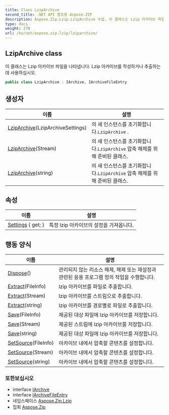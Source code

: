 ```yaml
---
title: Class LzipArchive
second_title: .NET API 참조용 Aspose.ZIP
description: Aspose.Zip.Lzip.LzipArchive 수업. 이 클래스는 Lzip 아카이브 파일을 나타냅니다. Lzip 아카이브를 작성하거나 추출하는 데 사용하십시오.
type: docs
weight: 270
url: /ko/net/aspose.zip.lzip/lziparchive/
---
```

## LzipArchive class

이 클래스는 Lzip 아카이브 파일을 나타냅니다. Lzip 아카이브를 작성하거나 추출하는 데 사용하십시오.

```csharp
public class LzipArchive : IArchive, IArchiveFileEntry
```

## 생성자

| 이름 | 설명 |
| --- | --- |
| [LzipArchive](lziparchive/#constructor)(LzipArchiveSettings) | 의 새 인스턴스를 초기화합니다.`LzipArchive` . |
| [LzipArchive](lziparchive/#constructor_1)(Stream) | 의 새 인스턴스를 초기화합니다.`LzipArchive` 압축 해제를 위해 준비된 클래스. |
| [LzipArchive](lziparchive/#constructor_2)(string) | 의 새 인스턴스를 초기화합니다.`LzipArchive` 압축 해제를 위해 준비된 클래스. |

## 속성

| 이름 | 설명 |
| --- | --- |
| [Settings](../../aspose.zip.lzip/lziparchive/settings/) { get; } | 특정 lzip 아카이브의 설정을 가져옵니다. |

## 행동 양식

| 이름 | 설명 |
| --- | --- |
| [Dispose](../../aspose.zip.lzip/lziparchive/dispose/)() | 관리되지 않는 리소스 해제, 해제 또는 재설정과 관련된 응용 프로그램 정의 작업을 수행합니다. |
| [Extract](../../aspose.zip.lzip/lziparchive/extract/#extract)(FileInfo) | lzip 아카이브를 파일로 추출합니다. |
| [Extract](../../aspose.zip.lzip/lziparchive/extract/#extract_1)(Stream) | lzip 아카이브를 스트림으로 추출합니다. |
| [Extract](../../aspose.zip.lzip/lziparchive/extract/#extract_2)(string) | lzip 아카이브를 경로별로 파일로 추출합니다. |
| [Save](../../aspose.zip.lzip/lziparchive/save/#save)(FileInfo) | 제공된 대상 파일에 lzip 아카이브를 저장합니다. |
| [Save](../../aspose.zip.lzip/lziparchive/save/#save_1)(Stream) | 제공된 스트림에 lzip 아카이브를 저장합니다. |
| [Save](../../aspose.zip.lzip/lziparchive/save/#save_2)(string) | 제공된 대상 파일에 lzip 아카이브를 저장합니다. |
| [SetSource](../../aspose.zip.lzip/lziparchive/setsource/#setsource)(FileInfo) | 아카이브 내에서 압축할 콘텐츠를 설정합니다. |
| [SetSource](../../aspose.zip.lzip/lziparchive/setsource/#setsource_1)(Stream) | 아카이브 내에서 압축할 콘텐츠를 설정합니다. |
| [SetSource](../../aspose.zip.lzip/lziparchive/setsource/#setsource_2)(string) | 아카이브 내에서 압축할 콘텐츠를 설정합니다. |

### 또한보십시오

* interface [IArchive](../../aspose.zip/iarchive/)
* interface [IArchiveFileEntry](../../aspose.zip/iarchivefileentry/)
* 네임스페이스 [Aspose.Zip.Lzip](../../aspose.zip.lzip/)
* 집회 [Aspose.Zip](../../)


